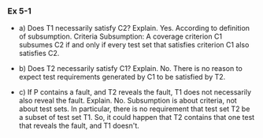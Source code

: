 ### Ex 5-1

* a) Does T1 necessarily satisfy C2? Explain.
Yes. According to  definition of subsumption.
Criteria Subsumption: A coverage criterion C1 subsumes C2 if and only if every test set that satisfies criterion C1 also satisfies C2.

* b) Does T2 necessarily satisfy C1? Explain.
No. There is no reason to expect test requirements generated by C1 to be satisfied by T2.

* c) If P contains a fault, and T2 reveals the fault, T1 does not necessarily also reveal the fault. Explain.
No. Subsumption is about criteria, not about test sets. In particular, there is no requirement that test set T2 be a subset of test set T1.
So, it could happen that T2 contains that one test that reveals the fault, and T1 doesn't.
